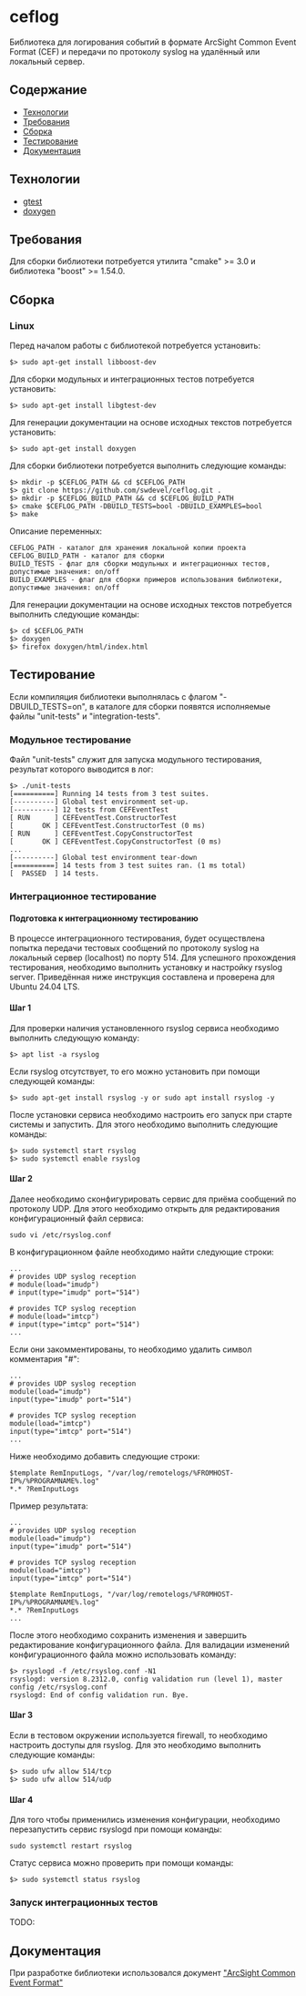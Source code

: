 # ceflog

Библиотека для логирования событий в формате ArcSight Common Event Format (CEF) и передачи по протоколу syslog на удалённый или локальный сервер.

## Содержание
- [Технологии](#Технологии)
- [Требования](#Требования)
- [Сборка](#Сборка)
- [Тестирование](#Тестирование)
- [Документация](#Документация)

## Технологии
- [gtest](https://google.github.io/googletest/)
- [doxygen](https://www.doxygen.nl/)

## Требования

Для сборки библиотеки потребуется утилита "cmake" >= 3.0 и библиотека "boost" >= 1.54.0.

## Сборка

### Linux

Перед началом работы с библиотекой потребуется установить:
~~~
$> sudo apt-get install libboost-dev
~~~
Для сборки модульных и интеграционных тестов потребуется установить:
~~~
$> sudo apt-get install libgtest-dev
~~~
Для генерации документации на основе исходных текстов потребуется установить:
~~~
$> sudo apt-get install doxygen
~~~

Для сборки библиотеки потребуется выполнить следующие команды:
~~~
$> mkdir -p $CEFLOG_PATH && cd $CEFLOG_PATH
$> git clone https://github.com/swdevel/ceflog.git .
$> mkdir -p $CEFLOG_BUILD_PATH && cd $CEFLOG_BUILD_PATH
$> cmake $CEFLOG_PATH -DBUILD_TESTS=bool -DBUILD_EXAMPLES=bool
$> make
~~~

Описание переменных:
~~~
CEFLOG_PATH - каталог для хранения локальной копии проекта
CEFLOG_BUILD_PATH - каталог для сборки
BUILD_TESTS - флаг для сборки модульных и интеграционных тестов, допустимые значения: on/off
BUILD_EXAMPLES - флаг для сборки примеров использования библиотеки, допустимые значения: on/off
~~~

Для генерации документации на основе исходных текстов потребуется выполнить следующие команды:
~~~
$> cd $CEFLOG_PATH
$> doxygen
$> firefox doxygen/html/index.html
~~~

## Тестирование

Если компиляция библиотеки выполнялась с флагом "-DBUILD_TESTS=on", в каталоге для сборки появятся исполняемые файлы "unit-tests" и "integration-tests".

### Модульное тестирование

Файл "unit-tests" служит для запуска модульного тестирования, результат которого выводится в лог:
~~~
$> ./unit-tests
[==========] Running 14 tests from 3 test suites.
[----------] Global test environment set-up.
[----------] 12 tests from CEFEventTest
[ RUN      ] CEFEventTest.ConstructorTest
[       OK ] CEFEventTest.ConstructorTest (0 ms)
[ RUN      ] CEFEventTest.CopyConstructorTest
[       OK ] CEFEventTest.CopyConstructorTest (0 ms)
...
[----------] Global test environment tear-down
[==========] 14 tests from 3 test suites ran. (1 ms total)
[  PASSED  ] 14 tests.
~~~

### Интеграционное тестирование

#### Подготовка к интеграционному тестированию

В процессе интеграционного тестирования, будет осуществлена попытка передачи тестовых сообщений по протоколу syslog на локальный сервер (localhost) по порту 514. Для успешного прохождения тестирования, необходимо выполнить установку и настройку rsyslog server.
Приведённая ниже инструкция составлена и проверена для Ubuntu 24.04 LTS.

#### Шаг 1

Для проверки наличия установленного rsyslog сервиса необходимо выполнить следующую команду:
~~~
$> apt list -a rsyslog
~~~
Если rsyslog отсутствует, то его можно установить при помощи следующей команды:
~~~
$> sudo apt-get install rsyslog -y or sudo apt install rsyslog -y
~~~
После установки сервиса необходимо настроить его запуск при старте системы и запустить. Для этого необходимо выполнить следующие команды:
~~~
$> sudo systemctl start rsyslog
$> sudo systemctl enable rsyslog
~~~

#### Шаг 2

Далее необходимо сконфигурировать сервис для приёма сообщений по протоколу UDP. Для этого необходимо открыть для редактирования конфигурационный файл сервиса:
~~~
sudo vi /etc/rsyslog.conf
~~~
В конфигурационном файле необходимо найти следующие строки:
~~~
...
# provides UDP syslog reception
# module(load="imudp")
# input(type="imudp" port="514")

# provides TCP syslog reception
# module(load="imtcp")
# input(type="imtcp" port="514")
...
~~~
Если они закомментированы, то необходимо удалить символ комментария "#":
~~~
...
# provides UDP syslog reception
module(load="imudp")
input(type="imudp" port="514")

# provides TCP syslog reception
module(load="imtcp")
input(type="imtcp" port="514")
...
~~~
Ниже необходимо добавить следующие строки:
~~~
$template RemInputLogs, "/var/log/remotelogs/%FROMHOST-IP%/%PROGRAMNAME%.log"
*.* ?RemInputLogs
~~~
Пример результата:
~~~
...
# provides UDP syslog reception
module(load="imudp")
input(type="imudp" port="514")

# provides TCP syslog reception
module(load="imtcp")
input(type="imtcp" port="514")

$template RemInputLogs, "/var/log/remotelogs/%FROMHOST-IP%/%PROGRAMNAME%.log"
*.* ?RemInputLogs
...
~~~
После этого необходимо сохранить изменения и завершить редактирование конфигурационного файла.
Для валидации изменений конфигурационного файла можно использовать команду:
~~~
$> rsyslogd -f /etc/rsyslog.conf -N1
rsyslogd: version 8.2312.0, config validation run (level 1), master config /etc/rsyslog.conf
rsyslogd: End of config validation run. Bye.
~~~

#### Шаг 3
Если в тестовом окружении используется firewall, то необходимо настроить доступы для rsyslog. Для это необходимо выполнить следующие команды:
~~~
$> sudo ufw allow 514/tcp
$> sudo ufw allow 514/udp
~~~

#### Шаг 4
Для того чтобы применились изменения конфигурации, необходимо перезапустить сервис rsyslogd при помощи команды:
~~~
sudo systemctl restart rsyslog
~~~
Статус сервиса можно проверить при помощи команды:
~~~
$> sudo systemctl status rsyslog
~~~

### Запуск интеграционных тестов

TODO:

## Документация

При разработке библиотеки использовался документ ["ArcSight Common Event Format"](https://www.microfocus.com/documentation/arcsight/arcsight-smartconnectors-8.4/pdfdoc/cef-implementation-standard/cef-implementation-standard.pdf)